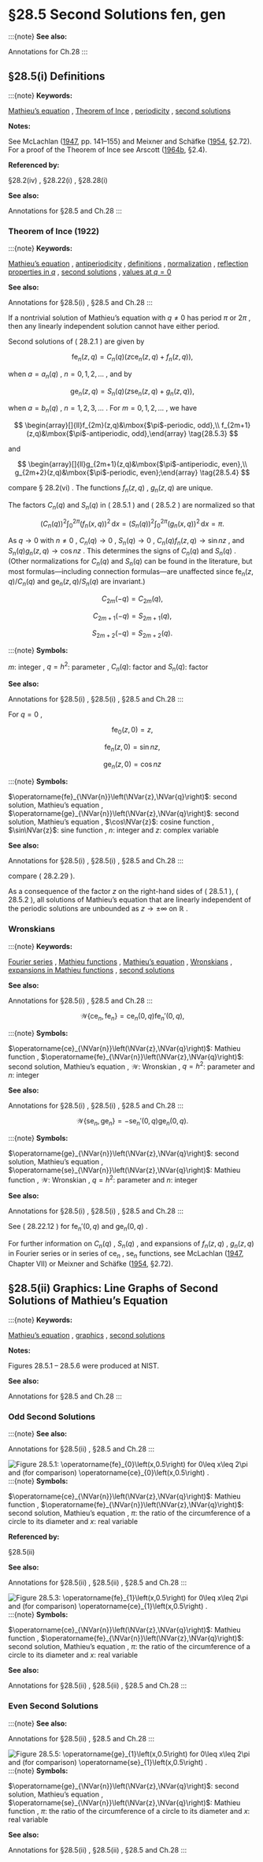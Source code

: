 # §28.5 Second Solutions fen, gen

:::{note}
**See also:**

Annotations for Ch.28
:::


## §28.5(i) Definitions

:::{note}
**Keywords:**

[Mathieu’s equation](http://dlmf.nist.gov/search/search?q=Mathieu%20equation) , [Theorem of Ince](http://dlmf.nist.gov/search/search?q=Theorem%20of%20Ince) , [periodicity](http://dlmf.nist.gov/search/search?q=periodicity) , [second solutions](http://dlmf.nist.gov/search/search?q=second%20solutions)

**Notes:**

See McLachlan ([1947](./bib/M.html#bib1585 "Theory and Application of Mathieu Functions"), pp. 141–155) and Meixner and Schäfke ([1954](./bib/M.html#bib1598 "Mathieusche Funktionen und Sphäroidfunktionen mit Anwendungen auf physikalische und technische Probleme"), §2.72). For a proof of the Theorem of Ince see Arscott ([1964b](./bib/index.html#bib142 "Periodic Differential Equations. An Introduction to Mathieu, Lamé, and Allied Functions"), §2.4).

**Referenced by:**

§28.2(iv) , §28.22(i) , §28.28(i)

**See also:**

Annotations for §28.5 and Ch.28
:::


### Theorem of Ince (1922)

:::{note}
**Keywords:**

[Mathieu’s equation](http://dlmf.nist.gov/search/search?q=Mathieu%20equation) , [antiperiodicity](http://dlmf.nist.gov/search/search?q=antiperiodicity) , [definitions](http://dlmf.nist.gov/search/search?q=definitions) , [normalization](http://dlmf.nist.gov/search/search?q=normalization) , [reflection properties in $q$](http://dlmf.nist.gov/search/search?q=reflection%20properties%20in%20q) , [second solutions](http://dlmf.nist.gov/search/search?q=second%20solutions) , [values at $q=0$](http://dlmf.nist.gov/search/search?q=values%20at%20q%3D0)

**See also:**

Annotations for §28.5(i) , §28.5 and Ch.28
:::

If a nontrivial solution of Mathieu’s equation with $q\neq 0$ has period $\pi$ or $2\pi$ , then any linearly independent solution cannot have either period.

Second solutions of ( 28.2.1 ) are given by


<a id="E1"></a>
$$
\operatorname{fe}_{n}\left(z,q\right)=C_{n}(q)\left(z\operatorname{ce}_{n}\left(z,q\right)+f_{n}(z,q)\right), \tag{28.5.1}
$$

when $a=a_{n}\left(q\right)$ , $n=0,1,2,\dots$ , and by


<a id="E2"></a>
$$
\operatorname{ge}_{n}\left(z,q\right)=S_{n}(q)\left(z\operatorname{se}_{n}\left(z,q\right)+g_{n}(z,q)\right), \tag{28.5.2}
$$

when $a=b_{n}\left(q\right)$ , $n=1,2,3,\dots$ . For $m=0,1,2,\dots$ , we have


<a id="E3"></a>
$$
\begin{array}[]{ll}f_{2m}(z,q)&\mbox{$\pi$-periodic, odd},\\
f_{2m+1}(z,q)&\mbox{$\pi$-antiperiodic, odd},\end{array} \tag{28.5.3}
$$

and


<a id="E4"></a>
$$
\begin{array}[]{ll}g_{2m+1}(z,q)&\mbox{$\pi$-antiperiodic, even},\\
g_{2m+2}(z,q)&\mbox{$\pi$-periodic, even};\end{array} \tag{28.5.4}
$$

compare § 28.2(vi) . The functions $f_{n}(z,q)$ , $g_{n}(z,q)$ are unique.

The factors $C_{n}(q)$ and $S_{n}(q)$ in ( 28.5.1 ) and ( 28.5.2 ) are normalized so that


<a id="E5"></a>
$$
(C_{n}(q))^{2}\int_{0}^{2\pi}(f_{n}(x,q))^{2}\,\mathrm{d}x=(S_{n}(q))^{2}\int_{0}^{2\pi}(g_{n}(x,q))^{2}\,\mathrm{d}x=\pi. \tag{28.5.5}
$$

As $q\to 0$ with $n\neq 0$ , $C_{n}(q)\to 0$ , $S_{n}(q)\to 0$ , $C_{n}(q)f_{n}(z,q)\to\sin nz$ , and $S_{n}(q)g_{n}(z,q)\to\cos nz$ . This determines the signs of $C_{n}(q)$ and $S_{n}(q)$ . (Other normalizations for $C_{n}(q)$ and $S_{n}(q)$ can be found in the literature, but most formulas—including connection formulas—are unaffected since $\operatorname{fe}_{n}\left(z,q\right)/C_{n}(q)$ and $\operatorname{ge}_{n}\left(z,q\right)/S_{n}(q)$ are invariant.)

<a id="E6"></a>

<a id="Ex1"></a>
$$
\displaystyle C_{2m}(-q) \displaystyle=C_{2m}(q), \tag{28.5.6}
$$

<a id="Ex2"></a>
$$
\displaystyle C_{2m+1}(-q) \displaystyle=S_{2m+1}(q),
$$

<a id="Ex3"></a>
$$
\displaystyle S_{2m+2}(-q) \displaystyle=S_{2m+2}(q).
$$

:::{note}
**Symbols:**

$m$: integer , $q=h^{2}$: parameter , $C_{n}(q)$: factor and $S_{n}(q)$: factor

**See also:**

Annotations for §28.5(i) , §28.5(i) , §28.5 and Ch.28
:::

For $q=0$ ,

<a id="E7"></a>

<a id="Ex4"></a>
$$
\displaystyle\operatorname{fe}_{0}\left(z,0\right) \displaystyle=z, \tag{28.5.7}
$$

<a id="Ex5"></a>
$$
\displaystyle\operatorname{fe}_{n}\left(z,0\right) \displaystyle=\sin nz,
$$

<a id="Ex6"></a>
$$
\displaystyle\operatorname{ge}_{n}\left(z,0\right) \displaystyle=\cos nz
$$

:::{note}
**Symbols:**

$\operatorname{fe}_{\NVar{n}}\left(\NVar{z},\NVar{q}\right)$: second solution, Mathieu’s equation , $\operatorname{ge}_{\NVar{n}}\left(\NVar{z},\NVar{q}\right)$: second solution, Mathieu’s equation , $\cos\NVar{z}$: cosine function , $\sin\NVar{z}$: sine function , $n$: integer and $z$: complex variable

**See also:**

Annotations for §28.5(i) , §28.5(i) , §28.5 and Ch.28
:::

compare ( 28.2.29 ).

As a consequence of the factor $z$ on the right-hand sides of ( 28.5.1 ), ( 28.5.2 ), all solutions of Mathieu’s equation that are linearly independent of the periodic solutions are unbounded as $z\to\pm\infty$ on $\mathbb{R}$ .


### Wronskians

:::{note}
**Keywords:**

[Fourier series](http://dlmf.nist.gov/search/search?q=Fourier%20series) , [Mathieu functions](http://dlmf.nist.gov/search/search?q=Mathieu%20functions) , [Mathieu’s equation](http://dlmf.nist.gov/search/search?q=Mathieu%20equation) , [Wronskians](http://dlmf.nist.gov/search/search?q=Wronskians) , [expansions in Mathieu functions](http://dlmf.nist.gov/search/search?q=expansions%20in%20Mathieu%20functions) , [second solutions](http://dlmf.nist.gov/search/search?q=second%20solutions)

**See also:**

Annotations for §28.5(i) , §28.5 and Ch.28
:::

<a id="EGx1"></a>

$$
\displaystyle\mathscr{W}\left\{\operatorname{ce}_{n},\operatorname{fe}_{n}\right\} \displaystyle=\operatorname{ce}_{n}\left(0,q\right)\operatorname{fe}_{n}'\left(0,q\right), \tag{28.5.8}
$$

:::{note}
**Symbols:**

$\operatorname{ce}_{\NVar{n}}\left(\NVar{z},\NVar{q}\right)$: Mathieu function , $\operatorname{fe}_{\NVar{n}}\left(\NVar{z},\NVar{q}\right)$: second solution, Mathieu’s equation , $\mathscr{W}$: Wronskian , $q=h^{2}$: parameter and $n$: integer

**See also:**

Annotations for §28.5(i) , §28.5(i) , §28.5 and Ch.28
:::

$$
\displaystyle\mathscr{W}\left\{\operatorname{se}_{n},\operatorname{ge}_{n}\right\} \displaystyle=-\operatorname{se}_{n}'\left(0,q\right)\operatorname{ge}_{n}\left(0,q\right). \tag{28.5.9}
$$

:::{note}
**Symbols:**

$\operatorname{ge}_{\NVar{n}}\left(\NVar{z},\NVar{q}\right)$: second solution, Mathieu’s equation , $\operatorname{se}_{\NVar{n}}\left(\NVar{z},\NVar{q}\right)$: Mathieu function , $\mathscr{W}$: Wronskian , $q=h^{2}$: parameter and $n$: integer

**See also:**

Annotations for §28.5(i) , §28.5(i) , §28.5 and Ch.28
:::

See ( 28.22.12 ) for $\operatorname{fe}_{n}'\left(0,q\right)$ and $\operatorname{ge}_{n}\left(0,q\right)$ .

For further information on $C_{n}(q)$ , $S_{n}(q)$ , and expansions of $f_{n}(z,q)$ , $g_{n}(z,q)$ in Fourier series or in series of $\operatorname{ce}_{n}$ , $\operatorname{se}_{n}$ functions, see McLachlan ([1947](./bib/M.html#bib1585 "Theory and Application of Mathieu Functions"), Chapter VII) or Meixner and Schäfke ([1954](./bib/M.html#bib1598 "Mathieusche Funktionen und Sphäroidfunktionen mit Anwendungen auf physikalische und technische Probleme"), §2.72).


## §28.5(ii) Graphics: Line Graphs of Second Solutions of Mathieu’s Equation

:::{note}
**Keywords:**

[Mathieu’s equation](http://dlmf.nist.gov/search/search?q=Mathieu%20equation) , [graphics](http://dlmf.nist.gov/search/search?q=graphics) , [second solutions](http://dlmf.nist.gov/search/search?q=second%20solutions)

**Notes:**

Figures 28.5.1 – 28.5.6 were produced at NIST.

**See also:**

Annotations for §28.5 and Ch.28
:::


### Odd Second Solutions

:::{note}
**See also:**

Annotations for §28.5(ii) , §28.5 and Ch.28
:::

<a id="Px3.fig1"></a>

![Figure 28.5.1: $\operatorname{fe}_{0}\left(x,0.5\right)$ for $0\leq x\leq 2\pi$ and (for comparison) $\operatorname{ce}_{0}\left(x,0.5\right)$ .](../html/28/5/F1.png)
:::{note}
**Symbols:**

$\operatorname{ce}_{\NVar{n}}\left(\NVar{z},\NVar{q}\right)$: Mathieu function , $\operatorname{fe}_{\NVar{n}}\left(\NVar{z},\NVar{q}\right)$: second solution, Mathieu’s equation , $\pi$: the ratio of the circumference of a circle to its diameter and $x$: real variable

**Referenced by:**

§28.5(ii)

**See also:**

Annotations for §28.5(ii) , §28.5(ii) , §28.5 and Ch.28
:::

<a id="Px3.fig2"></a>

![Figure 28.5.3: $\operatorname{fe}_{1}\left(x,0.5\right)$ for $0\leq x\leq 2\pi$ and (for comparison) $\operatorname{ce}_{1}\left(x,0.5\right)$ .](../html/28/5/F3.png)
:::{note}
**Symbols:**

$\operatorname{ce}_{\NVar{n}}\left(\NVar{z},\NVar{q}\right)$: Mathieu function , $\operatorname{fe}_{\NVar{n}}\left(\NVar{z},\NVar{q}\right)$: second solution, Mathieu’s equation , $\pi$: the ratio of the circumference of a circle to its diameter and $x$: real variable

**See also:**

Annotations for §28.5(ii) , §28.5(ii) , §28.5 and Ch.28
:::


### Even Second Solutions

:::{note}
**See also:**

Annotations for §28.5(ii) , §28.5 and Ch.28
:::

<a id="Px4.fig1"></a>

![Figure 28.5.5: $\operatorname{ge}_{1}\left(x,0.5\right)$ for $0\leq x\leq 2\pi$ and (for comparison) $\operatorname{se}_{1}\left(x,0.5\right)$ .](../html/28/5/F5.png)
:::{note}
**Symbols:**

$\operatorname{ge}_{\NVar{n}}\left(\NVar{z},\NVar{q}\right)$: second solution, Mathieu’s equation , $\operatorname{se}_{\NVar{n}}\left(\NVar{z},\NVar{q}\right)$: Mathieu function , $\pi$: the ratio of the circumference of a circle to its diameter and $x$: real variable

**See also:**

Annotations for §28.5(ii) , §28.5(ii) , §28.5 and Ch.28
:::
